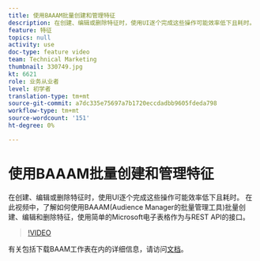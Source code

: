 ```yaml
---
title: 使用BAAAM批量创建和管理特征
description: 在创建、编辑或删除特征时，使用UI逐个完成这些操作可能效率低下且耗时。 在此视频中，了解如何使用BAAAM(Audience Manager的批量管理工具)批量创建、编辑和删除特征，使用简单的Microsoft电子表格作为与REST API的接口。
feature: 特征
topics: null
activity: use
doc-type: feature video
team: Technical Marketing
thumbnail: 330749.jpg
kt: 6621
role: 业务从业者
level: 初学者
translation-type: tm+mt
source-git-commit: a7dc335e75697a7b1720eccdadbb9605fdeda798
workflow-type: tm+mt
source-wordcount: '151'
ht-degree: 0%

---
```



# 使用BAAAM批量创建和管理特征

在创建、编辑或删除特征时，使用UI逐个完成这些操作可能效率低下且耗时。 在此视频中，了解如何使用BAAAM(Audience Manager的批量管理工具)批量创建、编辑和删除特征，使用简单的Microsoft电子表格作为与REST API的接口。

>[!VIDEO](https://video.tv.adobe.com/v/330749/?quality=12&learn=on)

有关包括下载BAAM工作表在内的详细信息，请访问[文档](https://experienceleague.adobe.com/docs/audience-manager/user-guide/reference/bulk-management-tools/bulk-management-intro.html?lang=en#reference)。
